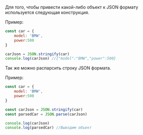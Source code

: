 Для того, чтобы привести какой-либо объект к JSON формату используется следующая конструкция.

Пример:
```JavaScript
const car = {
	model: 'BMW',
	power:500
}

carJson = JSON.stringify(car)
console.log(carJson) //{"model":"BMW","power":500}
```

Так же можно распарсить строку JSON формата.

Пример:
```JavaScript
const car = {
	model: 'BMW',
	power:500
}

const carJson = JSON.stringify(car)
const parsedCar = JSON.parse(carJson)

console.log(carJson)
console.log(parsedCar) //Выводим объект
```